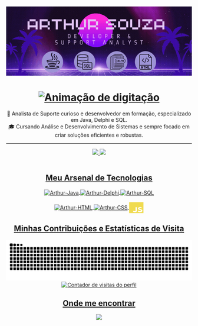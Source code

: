 <p align="center">
  <img src="https://github.com/arthur-souzam/arthur-souzam/blob/main/header.gif?raw=true" alt="Banner animado do perfil de Arthur">
</p>

<h1 align="center">
  <a href="https://git.io/typing-svg"><img src="https://readme-typing-svg.herokuapp.com?font=Fira+Code&size=25&pause=1000&color=BE00FE&center=true&vCenter=true&width=650&lines=Bem+vindo(a)+ao+meu+perfil!;Me+chamo+Arthur+Souza+Mendes;Desenvolvedor+%26+Analista+de+Suporte" alt="Animação de digitação"></a>
</h1>

<p align="center">
  🚀 Analista de Suporte curioso e desenvolvedor em formação, especializado em Java, Delphi e SQL. <br>
  🎓 Cursando Análise e Desenvolvimento de Sistemas e sempre focado em criar soluções eficientes e robustas.
</p>

<hr>

<div align="center">
  <a href="https://github.com/arthur-souzam">
  <img height="180em" src="https://github-readme-stats.vercel.app/api?username=arthur-souzam&show_icons=true&theme=transparent&bg_color=191622&title_color=BE00FE&text_color=FFF&icon_color=00FFFF&hide_border=true&include_all_commits=true&count_private=true"/>
  <img height="180em" src="https://github-readme-stats.vercel.app/api/top-langs/?username=arthur-souzam&layout=compact&langs_count=7&theme=transparent&bg_color=191622&title_color=BE00FE&text_color=FFF&hide_border=true"/>
</div>

<div style="display: inline_block" align="center"><br>
  <h2 align="center">Meu Arsenal de Tecnologias</h2>
  <img align="center" alt="Arthur-Java" height="40" width="50" title="Java" src="https://cdn.jsdelivr.net/gh/devicons/devicon/icons/java/java-original.svg">
  <img align="center" alt="Arthur-Delphi" height="40" width="50" title="Delphi" src="https://cdn.jsdelivr.net/gh/devicons/devicon/icons/delphi/delphi-original.svg">
  <img align="center" alt="Arthur-SQL" height="40" width="50" title="SQL" src="https://cdn.jsdelivr.net/gh/devicons/devicon/icons/postgresql/postgresql-original.svg">
  <br><br>
  <img align="center" alt="Arthur-HTML" height="30" width="40" title="HTML5" src="https://cdn.jsdelivr.net/gh/devicons/devicon/icons/html5/html5-original.svg">
  <img align="center" alt="Arthur-CSS" height="30" width="40" title="CSS3" src="https://cdn.jsdelivr.net/gh/devicons/devicon/icons/css3/css3-original.svg">
  <img align="center" alt="Arthur-Js" height="30" width="40" title="JavaScript" src="https://raw.githubusercontent.com/devicons/devicon/master/icons/javascript/javascript-plain.svg">
</div>
  
<div align="center">
  <h2 align="center">Minhas Contribuições e Estatísticas de Visita</h2>
  <img src="https://github.com/arthur-souzam/arthur-souzam/blob/output/github-contribution-grid-snake.svg" alt="Snake game com as contribuições do GitHub">
  <br>
  <img src="https://komarev.com/ghpvc/?username=arthur-souzam&label=Visualiza%C3%A7%C3%B5es+no+Perfil&color=BE00FE&style=flat-square" alt="Contador de visitas do perfil" />
</div>

<div align="center"> 
  <h2 align="center">Onde me encontrar</h2>
  <a href="https://www.linkedin.com/in/arthur-souza-mendes-078653252/" target="_blank"><img src="https://img.shields.io/badge/-LinkedIn-%238A2BE2?style=for-the-badge&logo=linkedin&logoColor=white" target="_blank"></a> 
</div>
